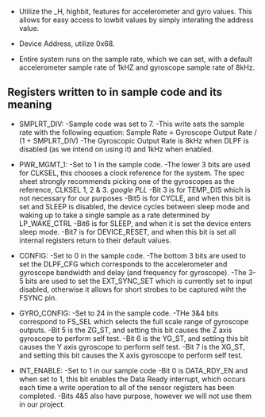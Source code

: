 - Utilize the \_H, highbit, features for accelerometer and gyro values. This allows for easy access to lowbit values by simply interating the address value. 

- Device Address, utilize 0x68. 

- Entire system runs on the sample rate, which we can set, with a default accelerometer sample rate of 1kHZ and gyroscope sample rate of 8kHz.

## Registers written to in sample code and its meaning

- SMPLRT_DIV:
-Sample code was set to 7. 
-This write sets the sample rate with the following equation: 
Sample Rate = Gyroscope Output Rate / (1 + SMPLRT_DIV)
-The Gyroscopic Output Rate is 8kHz when DLPF is disabled (as we intend on using it) and 1kHz when enabled.

- PWR_MGMT_1:
-Set to 1 in the sample code.
-The lower 3 bits are used for CLKSEL, this chooses a clock reference for the system. The spec sheet strongly recommends picking one of the gyroscopes as the reference, CLKSEL 1, 2 & 3.
*google PLL*
-Bit 3 is for TEMP_DIS which is not necessary for our purposes
-Bit5 is for CYCLE, and when this bit is set and SLEEP is disabled, the device cycles between sleep mode and waking up to take a single sample as a rate determined by LP_WAKE_CTRL
-Bit6 is for SLEEP, and when it is set the device enters sleep mode.
-Bit7 is for DEVICE_RESET, and when this bit is set all internal registers return to their default values.

- CONFIG:
-Set to 0 in the sample code. 
-The bottom 3 bits are used to set the DLPF_CFG which corresponds to the accelerometer and gyroscope bandwidth and delay (and frequency for gyroscope).
-The 3-5 bits are used to set the EXT_SYNC_SET which is currently set to input disabled, otherwise it allows for short strobes to be captured wiht the FSYNC pin.

- GYRO_CONFIG:
-Set to 24 in the sample code.
-THe 3&4 bits correspond to FS_SEL which selects the full scale range of gyroscope outputs.
-Bit 5 is the ZG_ST, and setting this bit causes the Z axis gyroscope to perform self test.
-Bit 6 is the YG_ST, and setting this bit causes the Y axis gyroscope to perform self test.
-Bit 7 is the XG_ST, and setting this bit causes the X axis gyroscope to perform self test.

- INT_ENABLE: 
-Set to 1 in our sample code
-Bit 0 is DATA_RDY_EN and when set to 1, this bit enables the Data Ready interrupt, which occurs each time a write operation to all of the sensor registers has been completed.
-Bits 4&5 also have purpose, however we will not use them in our project.